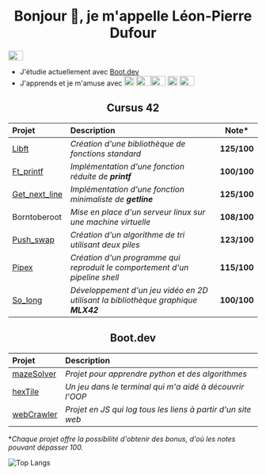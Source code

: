        
<h1 align="center">Bonjour 👋, je m'appelle Léon-Pierre Dufour </h1>
  <a href="https://www.linkedin.com/in/l-pdufour">
  <img src="https://cdn.jsdelivr.net/gh/devicons/devicon@latest/icons/linkedin/linkedin-original.svg" height="20" width="30"/>
       </a>


- J'étudie actuellement avec [Boot.dev](https://www.boot.dev/)
- J'apprends et je m'amuse avec <img src="https://cdn.jsdelivr.net/gh/devicons/devicon/icons/c/c-original.svg" height="20" width="20" /> <img src="https://cdn.jsdelivr.net/gh/devicons/devicon@latest/icons/python/python-original.svg" height="20" width="30"/><img src="https://cdn.jsdelivr.net/gh/devicons/devicon@latest/icons/go/go-original.svg" height="20" width="30"/>
<img src="https://cdn.jsdelivr.net/gh/devicons/devicon/icons/typescript/typescript-original.svg" height="20" width="20" /> <img src="https://cdn.jsdelivr.net/gh/devicons/devicon/icons/linux/linux-original.svg" height="20" width="30" />



<h2 align="center">Cursus 42 </h2>

<div align="center">

| Projet | Description | Note* |
| :--------------- | :--------------- | :---------------: |
| [Libft](https://github.com/L-PDufour/libft)    | _Création d'une bibliothèque de fonctions standard_    | __125/100__  |
| [Ft_printf](https://github.com/L-PDufour/ft_printf)   | _Implémentation d'une fonction réduite de __printf___   | __100/100__   |
| [Get_next_line](https://github.com/L-PDufour/get_next_line)    | _Implémentation d'une fonction minimaliste de __getline___    | __125/100__    
| Borntoberoot   |  _Mise en place d'un serveur linux sur une machine virtuelle_   | __108/100__     |
| [Push_swap](https://github.com/L-PDufour/Push_swap)   | _Création d'un algorithme de tri utilisant deux piles_     | __123/100__     |
| [Pipex](https://github.com/L-PDufour/Pipex)   | _Création d'un programme qui reproduit le comportement d'un pipeline shell_  | __115/100__     |
| [So_long](https://github.com/L-PDufour/so_long)   | _Développement d'un jeu vidéo en 2D utilisant la bibliothèque graphique __MLX42___    | __100/100__     |


</div>

<h2 align="center">Boot.dev </h2>

<div align="center">

| Projet | Description |
| :--------------- | :--------------- |
| [mazeSolver](https://github.com/L-PDufour/mazeSolver) | _Projet pour apprendre python et des algorithmes_ |
| [hexTile](https://github.com/L-PDufour/hexTile) | _Un jeu dans le terminal qui m'a aidé à découvrir l'OOP_ |
| [webCrawler](https://github.com/L-PDufour/webCrawler) | _Projet en JS qui log tous les liens à partir d'un site web_ |

</div>


**Chaque projet offre la possibilité d'obtenir des bonus, d'où les notes pouvant dépasser 100.*

![Top Langs](https://github-readme-stats.vercel.app/api/top-langs/?username=l-pdufour&langs_count=5&layout=compact&theme=transparent&size_weight=0.5&count_weight=0.5)
